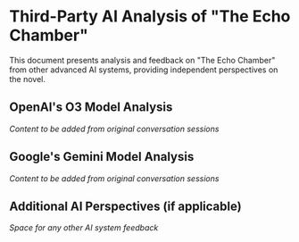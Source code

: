 # Third-Party AI Analysis of "The Echo Chamber"

This document presents analysis and feedback on "The Echo Chamber" from other advanced AI systems, providing independent perspectives on the novel.

## OpenAI's O3 Model Analysis
*Content to be added from original conversation sessions*

## Google's Gemini Model Analysis
*Content to be added from original conversation sessions*

## Additional AI Perspectives (if applicable)
*Space for any other AI system feedback*
